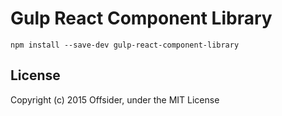 # Gulp React Component Library

```
npm install --save-dev gulp-react-component-library
```

## License
Copyright (c) 2015 Offsider, under the MIT License
